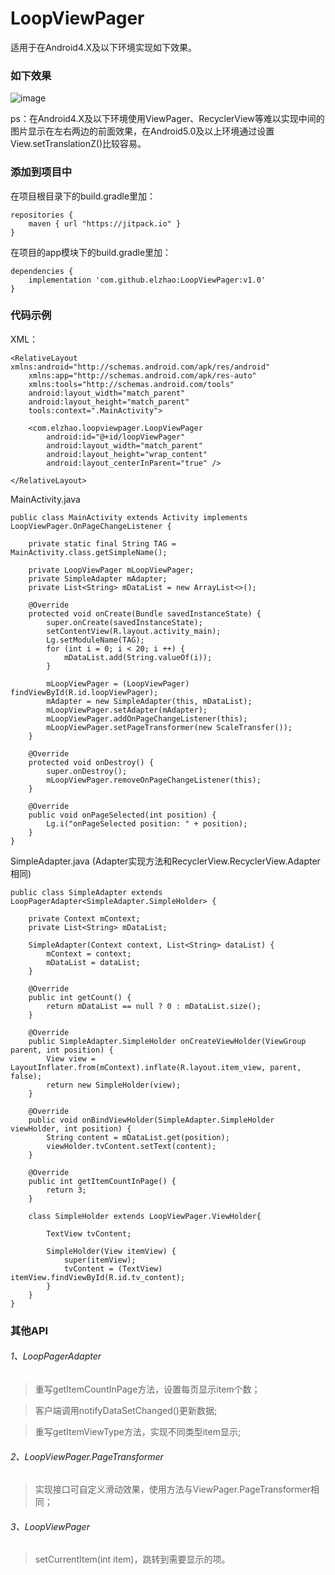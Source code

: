 # LoopViewPager
适用于在Android4.X及以下环境实现如下效果。

### 如下效果
![image](https://github.com/elzhao/LoopViewPager/blob/master/demo.gif)

ps：在Android4.X及以下环境使用ViewPager、RecyclerView等难以实现中间的图片显示在左右两边的前面效果，在Android5.0及以上环境通过设置View.setTranslationZ()比较容易。

### 添加到项目中

在项目根目录下的build.gradle里加：
```
repositories {
    maven { url "https://jitpack.io" }
}
```

在项目的app模块下的build.gradle里加：
```
dependencies {
    implementation 'com.github.elzhao:LoopViewPager:v1.0'
}
```

### 代码示例
XML：
```
<RelativeLayout xmlns:android="http://schemas.android.com/apk/res/android"
    xmlns:app="http://schemas.android.com/apk/res-auto"
    xmlns:tools="http://schemas.android.com/tools"
    android:layout_width="match_parent"
    android:layout_height="match_parent"
    tools:context=".MainActivity">

    <com.elzhao.loopviewpager.LoopViewPager
        android:id="@+id/loopViewPager"
        android:layout_width="match_parent"
        android:layout_height="wrap_content"
        android:layout_centerInParent="true" />

</RelativeLayout>
```
MainActivity.java
```
public class MainActivity extends Activity implements LoopViewPager.OnPageChangeListener {

    private static final String TAG = MainActivity.class.getSimpleName();

    private LoopViewPager mLoopViewPager;
    private SimpleAdapter mAdapter;
    private List<String> mDataList = new ArrayList<>();

    @Override
    protected void onCreate(Bundle savedInstanceState) {
        super.onCreate(savedInstanceState);
        setContentView(R.layout.activity_main);
        Lg.setModuleName(TAG);
        for (int i = 0; i < 20; i ++) {
            mDataList.add(String.valueOf(i));
        }

        mLoopViewPager = (LoopViewPager) findViewById(R.id.loopViewPager);
        mAdapter = new SimpleAdapter(this, mDataList);
        mLoopViewPager.setAdapter(mAdapter);
        mLoopViewPager.addOnPageChangeListener(this);
        mLoopViewPager.setPageTransformer(new ScaleTransfer());
    }

    @Override
    protected void onDestroy() {
        super.onDestroy();
        mLoopViewPager.removeOnPageChangeListener(this);
    }

    @Override
    public void onPageSelected(int position) {
        Lg.i("onPageSelected position: " + position);
    }
}
```
SimpleAdapter.java (Adapter实现方法和RecyclerView.RecyclerView.Adapter相同)
```
public class SimpleAdapter extends LoopPagerAdapter<SimpleAdapter.SimpleHolder> {

    private Context mContext;
    private List<String> mDataList;

    SimpleAdapter(Context context, List<String> dataList) {
        mContext = context;
        mDataList = dataList;
    }

    @Override
    public int getCount() {
        return mDataList == null ? 0 : mDataList.size();
    }

    @Override
    public SimpleAdapter.SimpleHolder onCreateViewHolder(ViewGroup parent, int position) {
        View view = LayoutInflater.from(mContext).inflate(R.layout.item_view, parent, false);
        return new SimpleHolder(view);
    }

    @Override
    public void onBindViewHolder(SimpleAdapter.SimpleHolder viewHolder, int position) {
        String content = mDataList.get(position);
        viewHolder.tvContent.setText(content);
    }

    @Override
    public int getItemCountInPage() {
        return 3;
    }

    class SimpleHolder extends LoopViewPager.ViewHolder{

        TextView tvContent;

        SimpleHolder(View itemView) {
            super(itemView);
            tvContent = (TextView) itemView.findViewById(R.id.tv_content);
        }
    }
}
```
### 其他API
###### 1、LoopPagerAdapter
> 重写getItemCountInPage方法，设置每页显示item个数；

> 客户端调用notifyDataSetChanged()更新数据;

> 重写getItemViewType方法，实现不同类型item显示;

###### 2、LoopViewPager.PageTransformer
> 实现接口可自定义滑动效果，使用方法与ViewPager.PageTransformer相同；

###### 3、LoopViewPager
> setCurrentItem(int item)，跳转到需要显示的项。
